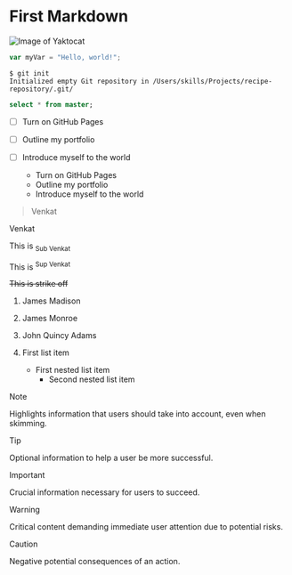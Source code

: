 # First Markdown

![Image of Yaktocat](https://octodex.github.com/images/yaktocat.png)

``` javascript
var myVar = "Hello, world!";
```

```
$ git init
Initialized empty Git repository in /Users/skills/Projects/recipe-repository/.git/
```

``` sql
select * from master;
```

- [ ] Turn on GitHub Pages
- [ ] Outline my portfolio
- [ ] Introduce myself to the world

  - Turn on GitHub Pages
  * Outline my portfolio
  + Introduce myself to the world

> Venkat


Venkat

This is <sub> Sub Venkat </sub>

This is <sup> Sup Venkat </sup>

~~This is strike off~~


1. James Madison
1. James Monroe
1. John Quincy Adams

1. First list item
   - First nested list item
     - Second nested list item
    


> [!NOTE]
> Highlights information that users should take into account, even when skimming.

> [!TIP]
> Optional information to help a user be more successful.

> [!IMPORTANT]
> Crucial information necessary for users to succeed.

> [!WARNING]
> Critical content demanding immediate user attention due to potential risks.

> [!CAUTION]
> Negative potential consequences of an action.


<!-- This content will not appear in the rendered Markdown -->
